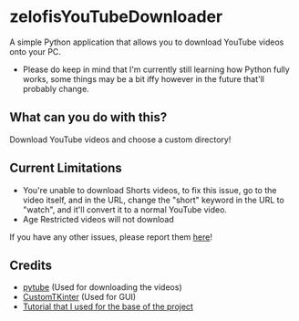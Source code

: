 # zelofisYouTubeDownloader
A simple Python application that allows you to download YouTube videos onto your PC.
- Please do keep in mind that I'm currently still learning how Python fully works, some things may be a bit iffy however in the future that'll probably change.

## What can you do with this?
Download YouTube videos and choose a custom directory!

## Current Limitations
- You're unable to download Shorts videos, to fix this issue, go to the video itself, and in the URL, change the "short" keyword in the URL to "watch", and it'll convert it to a normal YouTube video.
- Age Restricted videos will not download

If you have any other issues, please report them [here](https://github.com/zelofi/zelofisYouTubeDownloader/issues)!

## Credits
- [pytube](https://pytube.io/en/latest/) (Used for downloading the videos)
- [CustomTKinter](https://github.com/TomSchimansky/CustomTkinter) (Used for GUI)
- [Tutorial that I used for the base of the project](https://youtu.be/NI9LXzo0UY0)
